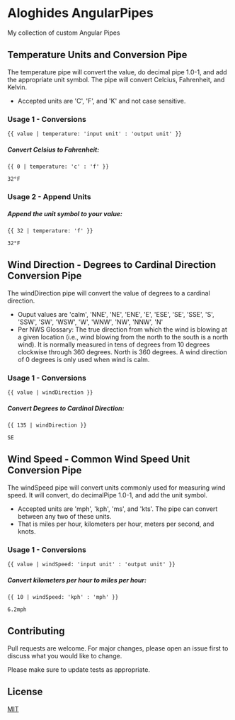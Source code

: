 # Aloghides AngularPipes
My collection of custom Angular Pipes

## Temperature Units and Conversion Pipe
The temperature pipe will convert the value, do decimal pipe 1.0-1, and add the appropriate unit symbol.
The pipe will convert Celcius, Fahrenheit, and Kelvin. 
- Accepted units are 'C', 'F', and 'K' and not case sensitive.

### Usage 1 - Conversions


```angular
{{ value | temperature: 'input unit' : 'output unit' }}
```
##### Convert Celsius to Fahrenheit:
```angular
{{ 0 | temperature: 'c' : 'f' }}

32°F
```

### Usage 2 - Append Units

##### Append the unit symbol to your value:
```angular
{{ 32 | temperature: 'f' }}

32°F
```

## Wind Direction - Degrees to Cardinal Direction Conversion Pipe
The windDirection pipe will convert the value of degrees to a cardinal direction.
- Ouput values are 'calm', 'NNE', 'NE', 'ENE', 'E', 'ESE', 'SE', 'SSE', 'S', 'SSW', 'SW', 'WSW', 'W', 'WNW', 'NW', 'NNW', 'N'
- Per NWS Glossary:
  The true direction from which the wind is blowing at a given location (i.e., wind blowing from the north to the south is a north wind).
  It is normally measured in tens of degrees from 10 degrees clockwise through 360 degrees. North is 360 degrees.
  A wind direction of 0 degrees is only used when wind is calm. 

### Usage 1 - Conversions


```angular
{{ value | windDirection }}
```
##### Convert Degrees to Cardinal Direction:
```angular
{{ 135 | windDirection }}

SE
```

## Wind Speed - Common Wind Speed Unit Conversion Pipe
The windSpeed pipe will convert units commonly used for measuring wind speed.  It will convert, do decimalPipe 1.0-1, and add the unit symbol.
- Accepted units are 'mph', 'kph', 'ms', and 'kts'.  The pipe can convert between any two of these units.
- That is miles per hour, kilometers per hour, meters per second, and knots.

### Usage 1 - Conversions


```angular
{{ value | windSpeed: 'input unit' : 'output unit' }}
```
##### Convert kilometers per hour to miles per hour:
```angular
{{ 10 | windSpeed: 'kph' : 'mph' }}

6.2mph
```

## Contributing
Pull requests are welcome. For major changes, please open an issue first to discuss what you would like to change.

Please make sure to update tests as appropriate.

## License
[MIT](https://choosealicense.com/licenses/mit/)
